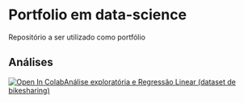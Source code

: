 # Portfolio em data-science

Repositório a ser utilizado como portfólio

## Análises

<a href="https://colab.research.google.com/github/vhymathias/data-science/blob/main/analysis/Bike%20sharing%20_%20An%C3%A1lise%20explorat%C3%B3ria%20e%20Regress%C3%A3o%20Linear.ipynb" target="_parent"><img src="https://colab.research.google.com/assets/colab-badge.svg" alt="Open In Colab"/>Análise exploratória e Regressão Linear (dataset de bikesharing)</a>
